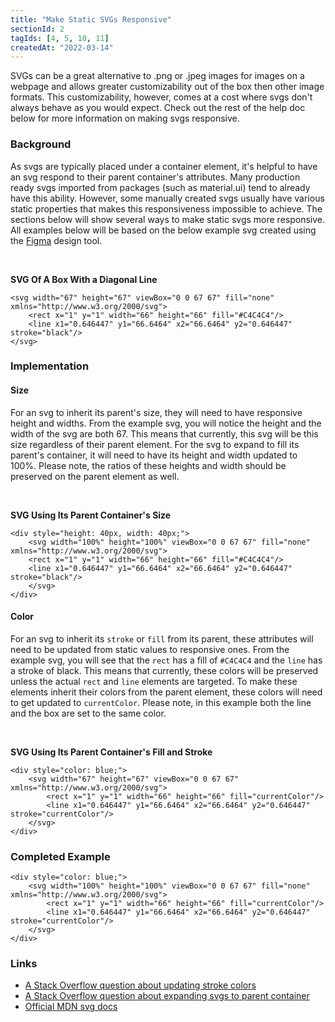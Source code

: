 ```yaml
---
title: "Make Static SVGs Responsive"
sectionId: 2
tagIds: [4, 5, 10, 11]
createdAt: "2022-03-14"
---
```


SVGs can be a great alternative to .png or .jpeg images for images on a webpage and allows greater customizability out of the box then other image formats. This customizability, however, comes at a cost where svgs don't always behave as you would expect. Check out the rest of the help doc below for more information on making svgs responsive.

### Background

As svgs are typically placed under a container element, it's helpful to have an svg respond to their parent container's attributes. Many production ready svgs imported from packages (such as material.ui) tend to already have this ability. However, some manually created svgs usually have various static properties that makes this responsiveness impossible to achieve. The sections below will show several ways to make static svgs more responsive. All examples below will be based on the below example svg created using the [Figma](https://www.figma.com/) design tool.

&nbsp;

**SVG Of A Box With a Diagonal Line**

    <svg width="67" height="67" viewBox="0 0 67 67" fill="none" xmlns="http://www.w3.org/2000/svg">
        <rect x="1" y="1" width="66" height="66" fill="#C4C4C4"/>
        <line x1="0.646447" y1="66.6464" x2="66.6464" y2="0.646447" stroke="black"/>
    </svg>

### Implementation

#### Size

For an svg to inherit its parent's size, they will need to have responsive height and widths. From the example svg, you will notice the height and the width of the svg are both 67. This means that currently, this svg will be this size regardless of their parent element. For the svg to expand to fill its parent's container, it will need to have its height and width updated to 100%. Please note, the ratios of these heights and width should be preserved on the parent element as well.

&nbsp;

**SVG Using Its Parent Container's Size**

    <div style="height: 40px, width: 40px;">
        <svg width="100%" height="100%" viewBox="0 0 67 67" fill="none" xmlns="http://www.w3.org/2000/svg">
        <rect x="1" y="1" width="66" height="66" fill="#C4C4C4"/>
        <line x1="0.646447" y1="66.6464" x2="66.6464" y2="0.646447" stroke="black"/>
        </svg>
    </div>

#### Color

For an svg to inherit its `stroke` or `fill` from its parent, these attributes will need to be updated from static values to responsive ones. From the example svg, you will see that the `rect` has a fill of `#C4C4C4` and the `line` has a stroke of black. This means that currently, these colors will be preserved unless the actual `rect` and `line` elements are targeted. To make these elements inherit their colors from the parent element, these colors will need to get updated to `currentColor`. Please note, in this example both the line and the box are set to the same color.

&nbsp;

**SVG Using Its Parent Container's Fill and Stroke**

    <div style="color: blue;">
        <svg width="67" height="67" viewBox="0 0 67 67" xmlns="http://www.w3.org/2000/svg">
            <rect x="1" y="1" width="66" height="66" fill="currentColor"/>
            <line x1="0.646447" y1="66.6464" x2="66.6464" y2="0.646447" stroke="currentColor"/>
        </svg>
    </div>

### Completed Example

    <div style="color: blue;">
        <svg width="100%" height="100%" viewBox="0 0 67 67" fill="none" xmlns="http://www.w3.org/2000/svg">
            <rect x="1" y="1" width="66" height="66" fill="currentColor"/>
            <line x1="0.646447" y1="66.6464" x2="66.6464" y2="0.646447" stroke="currentColor"/>
        </svg>
    </div>

### Links

- [A Stack Overflow question about updating stroke colors](https://stackoverflow.com/questions/13000682/how-do-i-have-an-svg-image-inherit-colors-from-the-html-document/13002311)
- [A Stack Overflow question about expanding svgs to parent container](https://stackoverflow.com/questions/22236894/how-can-i-make-a-svg-file-to-fill-a-100-width-of-its-div-container)
- [Official MDN svg docs](https://developer.mozilla.org/en-US/docs/Web/SVG)
